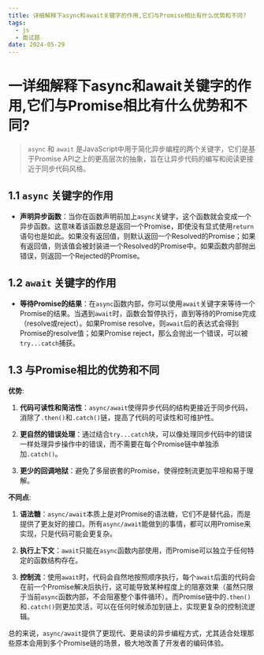 ```yaml
---
title: 详细解释下async和await关键字的作用,它们与Promise相比有什么优势和不同?
tags:
  - js
  - 面试题
date: 2024-05-29
---
```

# 一详细解释下async和await关键字的作用,它们与Promise相比有什么优势和不同?

>  `async` 和 `await` 是JavaScript中用于简化异步编程的两个关键字，它们是基于Promise API之上的更高层次的抽象，旨在让异步代码的编写和阅读更接近于同步代码风格。

## 1.1  `async` 关键字的作用

- **声明异步函数**：当你在函数声明前加上`async`关键字，这个函数就会变成一个异步函数。这意味着该函数总是返回一个Promise，即使没有显式使用`return`语句也是如此。如果没有返回值，则默认返回一个Resolved的Promise；如果有返回值，则该值会被封装进一个Resolved的Promise中。如果函数内部抛出错误，则返回一个Rejected的Promise。

## 1.2  `await` 关键字的作用

- **等待Promise的结果**：在`async`函数内部，你可以使用`await`关键字来等待一个Promise的结果。当遇到`await`时，函数会暂停执行，直到等待的Promise完成（resolve或reject）。如果Promise resolve，则`await`后的表达式会得到Promise的resolve值；如果Promise reject，那么会抛出一个错误，可以被`try...catch`捕获。

## 1.3 与Promise相比的优势和不同

**优势**:

1. **代码可读性和简洁性**：`async/await`使得异步代码的结构更接近于同步代码，消除了`.then()`和`.catch()`链，提高了代码的可读性和可维护性。
    
2. **更自然的错误处理**：通过结合`try...catch`块，可以像处理同步代码中的错误一样处理异步操作中的错误，而不需要在每个Promise链中单独添加`.catch()`。
    
3. **更少的回调地狱**：避免了多层嵌套的Promise，使得控制流更加平坦和易于理解。
    

**不同点**:

1. **语法糖**：`async/await`本质上是对Promise的语法糖，它们不是替代品，而是提供了更友好的接口。所有`async/await`能做到的事情，都可以用Promise来实现，只是代码可能会更复杂。
    
2. **执行上下文**：`await`只能在`async`函数内部使用，而Promise可以独立于任何特定的函数结构存在。
    
3. **控制流**：使用`await`时，代码会自然地按照顺序执行，每个`await`后面的代码会在前一个Promise解决后执行，这可能导致某种程度上的阻塞效果（虽然只限于当前`async`函数内部，不会阻塞整个事件循环）。而Promise链中的`.then()`和`.catch()`则更加灵活，可以在任何时候添加到链上，实现更复杂的控制流逻辑。
    

总的来说，`async/await`提供了更现代、更易读的异步编程方式，尤其适合处理那些原本会用到多个Promise链的场景，极大地改善了开发者的编码体验。